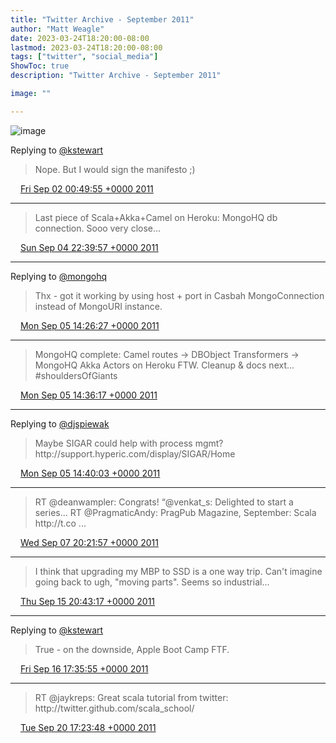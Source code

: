 ```yaml
---
title: "Twitter Archive - September 2011"
author: "Matt Weagle"
date: 2023-03-24T18:20:00-08:00
lastmod: 2023-03-24T18:20:00-08:00
tags: ["twitter", "social_media"]
ShowToc: true
description: "Twitter Archive - September 2011"

image: ""

---
```

![image](/sadtwitterbird3.jpg)

Replying to [@kstewart](https://twitter.com/kstewart/status/109412277366702081)

> Nope\.  But I would sign the manifesto ;\)

<img src="./media/tweet.ico" width="12" /> [Fri Sep 02 00:49:55 +0000 2011](https://twitter.com/mweagle/status/109427802515849217)

----

> Last piece of Scala\+Akka\+Camel on Heroku: MongoHQ db connection\.  Sooo very close\.\.\.

<img src="./media/tweet.ico" width="12" /> [Sun Sep 04 22:39:57 +0000 2011](https://twitter.com/mweagle/status/110482258250575872)

----

Replying to [@mongohq](https://twitter.com/composeio/status/110497550565507073)

> Thx \- got it working by using host \+ port in Casbah MongoConnection instead of MongoURI instance\.

<img src="./media/tweet.ico" width="12" /> [Mon Sep 05 14:26:27 +0000 2011](https://twitter.com/mweagle/status/110720450031665152)

----

> MongoHQ complete: Camel routes \-&gt; DBObject Transformers \-&gt; MongoHQ Akka Actors on Heroku FTW\.  Cleanup & docs next\.\.\. \#shouldersOfGiants

<img src="./media/tweet.ico" width="12" /> [Mon Sep 05 14:36:17 +0000 2011](https://twitter.com/mweagle/status/110722926894002176)

----

Replying to [@djspiewak](https://twitter.com/djspiewak/status/110441965010685953)

> Maybe SIGAR could help with process mgmt?  http://support\.hyperic\.com/display/SIGAR/Home

<img src="./media/tweet.ico" width="12" /> [Mon Sep 05 14:40:03 +0000 2011](https://twitter.com/mweagle/status/110723872646635520)

----

> RT @deanwampler: Congrats\! “@venkat\_s: Delighted to start a series\.\.\.  RT @PragmaticAndy: PragPub Magazine, September: Scala http://t\.co \.\.\.

<img src="./media/tweet.ico" width="12" /> [Wed Sep 07 20:21:57 +0000 2011](https://twitter.com/mweagle/status/111534694163677184)

----

> I think that upgrading my MBP to SSD is a one way trip\.  Can't imagine going back to ugh, "moving parts"\. Seems so industrial\.\.\.

<img src="./media/tweet.ico" width="12" /> [Thu Sep 15 20:43:17 +0000 2011](https://twitter.com/mweagle/status/114439162169536512)

----

Replying to [@kstewart](https://twitter.com/kstewart/status/114546990590861312)

> True \- on the downside, Apple Boot Camp FTF\.

<img src="./media/tweet.ico" width="12" /> [Fri Sep 16 17:35:55 +0000 2011](https://twitter.com/mweagle/status/114754400475553792)

----

> RT @jaykreps: Great scala tutorial from twitter: http://twitter\.github\.com/scala\_school/

<img src="./media/tweet.ico" width="12" /> [Tue Sep 20 17:23:48 +0000 2011](https://twitter.com/mweagle/status/116200902192398336)